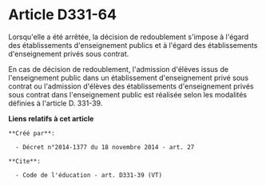 # Article D331-64

Lorsqu'elle a été arrêtée, la décision de redoublement s'impose à l'égard des établissements d'enseignement publics et à
l'égard des établissements d'enseignement privés sous contrat. 

En cas de décision de redoublement, l'admission d'élèves issus de l'enseignement public dans un établissement d'enseignement
privé sous contrat ou l'admission d'élèves des établissements d'enseignement privés sous contrat dans l'enseignement public
est réalisée selon les modalités définies à l'article D. 331-39.

**Liens relatifs à cet article**

	**Créé par**:

	  - Décret n°2014-1377 du 18 novembre 2014 - art. 27

	**Cite**:

	  - Code de l'éducation - art. D331-39 (VT)
